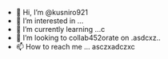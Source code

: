- 👋 Hi, I’m @kusniro921
- 👀 I’m interested in ...
- 🌱 I’m currently learning ...с
- 💞️ I’m looking to collab452orate on .asdcxz..
- 📫 How to reach me ...
asczxadczxc
<!---
kusniro921/kusniro921 is a ✨ special ✨ repository because its `README.md` (this file) appears on your GitHub profile.
You can click the Preview link to take a look at your changes.
--->
